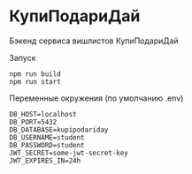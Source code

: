 # КупиПодариДай

Бэкенд сервиса вишлистов КупиПодариДай


Запуск
```git
npm run build
npm run start
```
Переменные окружения (по умолчанию .env)
```
DB_HOST=localhost
DB_PORT=5432
DB_DATABASE=kupipodariday
DB_USERNAME=student
DB_PASSWORD=student
JWT_SECRET=some-jwt-secret-key
JWT_EXPIRES_IN=24h
```
